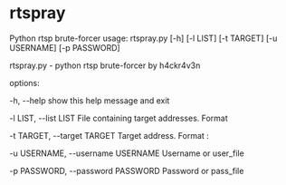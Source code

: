 # rtspray
Python rtsp brute-forcer
usage: rtspray.py [-h] [-l LIST] [-t TARGET] [-u USERNAME] [-p PASSWORD]

rtspray.py - python rtsp brute-forcer by h4ckr4v3n

options:

  -h, --help    show this help message and exit
  
  -l LIST, --list LIST     File containing target addresses. Format <ip> <port>
  
  -t TARGET, --target TARGET    Target address. Format <ip>:<port>
  
  -u USERNAME, --username USERNAME    Username or user_file
  
  -p PASSWORD, --password PASSWORD    Password or pass_file
